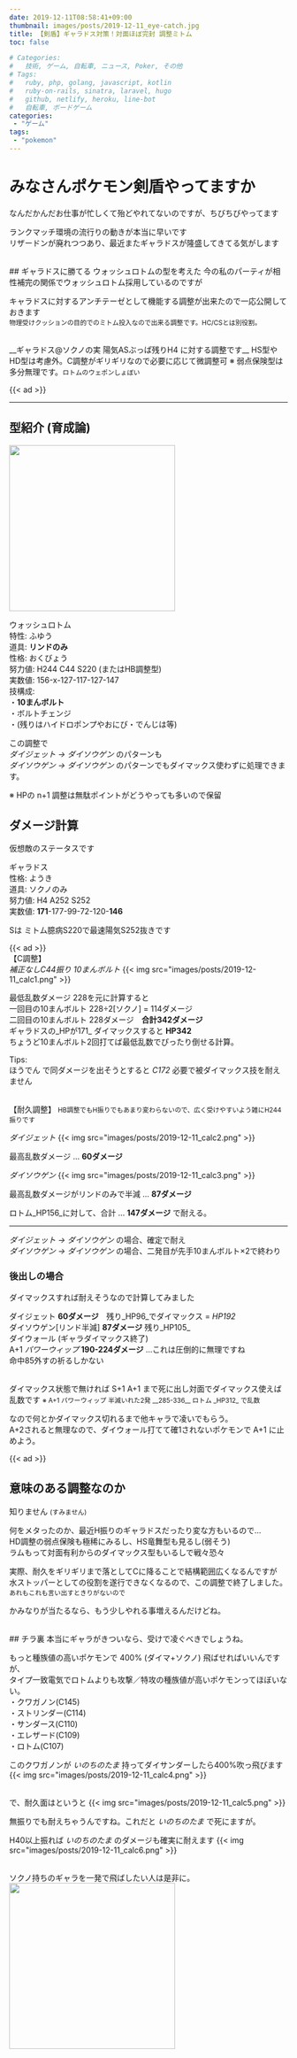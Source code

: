 ```yaml
---
date: 2019-12-11T08:58:41+09:00
thumbnail: images/posts/2019-12-11_eye-catch.jpg
title: 【剣盾】ギャラドス対策！対面ほぼ完封 調整ミトム
toc: false

# Categories:
#   技術, ゲーム, 自転車, ニュース, Poker, その他
# Tags:
#   ruby, php, golang, javascript, kotlin
#   ruby-on-rails, sinatra, laravel, hugo
#   github, netlify, heroku, line-bot
#   自転車, ボードゲーム
categories:
 - "ゲーム"
tags:
 - "pokemon"
---
```


# みなさんポケモン剣盾やってますか
なんだかんだお仕事が忙しくて殆どやれてないのですが、ちびちびやってます

ランクマッチ環境の流行りの動きが本当に早いです  
リザードンが廃れつつあり、最近またギャラドスが隆盛してきてる気がします

<br>
## ギャラドスに勝てる ウォッシュロトムの型を考えた
今の私のパーティが相性補完の関係でウォッシュロトム採用しているのですが  

キャラドスに対するアンチテーゼとして機能する調整が出来たので一応公開しておきます  
<small>物理受けクッションの目的でのミトム投入なので出来る調整です。HC/CSとは別役割。</small>  

<br>
__ギャラドス@ソクノの実 陽気ASぶっぱ残りH4 に対する調整です__  
HS型やHD型は考慮外。C調整がギリギリなので必要に応じて微調整可  
※ 弱点保険型は多分無理です。<small>ロトムのウェポンしょぼい</small>

{{< ad >}}
<br>
* * *

## 型紹介 (育成論)

<img src="images/posts/2019-12-11_mitomu.png" width="300" >

ウォッシュロトム  
特性: ふゆう  
道具: __リンドのみ__  
性格: おくびょう  
努力値: H244 C44 S220 (またはHB調整型)  
実数値: 156-x-127-117-127-147  
技構成:  
・__10まんボルト__  
・ボルトチェンジ  
・(残りはハイドロポンプやおにび・でんじは等)

この調整で  
_ダイジェット → ダイソウゲン_ のパターンも  
_ダイソウゲン → ダイソウゲン_ のパターンでもダイマックス使わずに処理できます。

※ HPの n+1 調整は無駄ポイントがどうやっても多いので保留


## ダメージ計算
仮想敵のステータスです

ギャラドス  
性格: ようき  
道具: ソクノのみ  
努力値: H4 A252 S252  
実数値: __171__-177-99-72-120-__146__

Sは ミトム臆病S220で最速陽気S252抜きです

{{< ad >}}
<br>
【C調整】  
_補正なしC44振り 10まんボルト_
{{< img src="images/posts/2019-12-11_calc1.png" >}}

最低乱数ダメージ 228を元に計算すると  
一回目の10まんボルト 228÷2[ソクノ] = 114ダメージ  
二回目の10まんボルト 228ダメージ　__合計342ダメージ__  
ギャラドスの_HPが171_ ダイマックスすると __HP342__  
ちょうど10まんボルト2回打てば最低乱数でぴったり倒せる計算。

Tips:  
ほうでん で同ダメージを出そうとすると _C172_ 必要で被ダイマックス技を耐えません

<br>
【耐久調整】  
<small>HB調整でもH振りでもあまり変わらないので、広く受けやすいよう雑にH244振りです</small>  

_ダイジェット_
{{< img src="images/posts/2019-12-11_calc2.png" >}}

最高乱数ダメージ ... __60ダメージ__  

_ダイソウゲン_
{{< img src="images/posts/2019-12-11_calc3.png" >}}

最高乱数ダメージがリンドのみで半減 ... __87ダメージ__

ロトム_HP156_に対して、合計 ... __147ダメージ__ で耐える。

* * *
_ダイジェット → ダイソウゲン_ の場合、確定で耐え  
_ダイソウゲン → ダイソウゲン_ の場合、二発目が先手10まんボルト×2で終わり  

### 後出しの場合
ダイマックスすれば耐えそうなので計算してみました

ダイジェット __60ダメージ__　残り_HP96_でダイマックス = _HP192_  
ダイソウゲン[リンド半減] __87ダメージ__ 残り_HP105_  
ダイウォール (ギャラダイマックス終了)  
A+1 _パワーウィップ_ __190-224ダメージ__ ...これは圧倒的に無理ですね  
命中85外すの祈るしかない

<br>
ダイマックス状態で無ければ S+1 A+1 まで死に出し対面でダイマックス使えば乱数です  
<small>※ A+1 パワーウィップ 半減いれた2発 __285-336__ ロトム _HP312_ で乱数</small>

なので何とかダイマックス切れるまで他キャラで凌いでもらう。  
A+2されると無理なので、ダイウォール打てて確1されないポケモンで A+1 に止めよう。  

{{< ad >}}

## 意味のある調整なのか

知りません <small>(すみません)</small>

何をメタったのか、最近H振りのギャラドスだったり変な方もいるので…  
HD調整の弱点保険も極稀にみるし、HS竜舞型も見るし(弱そう)  
ラムもって対面有利からのダイマックス型もいるしで戦々恐々  

実際、耐久をギリギリまで落としてCに降ることで結構範囲広くなるんですが  
水ストッパーとしての役割を遂行できなくなるので、この調整で終了しました。  
<small>あれもこれも言い出すときりがないので</small>

かみなりが当たるなら、もう少しやれる事増えるんだけどね。  

<br>
## チラ裏
本当にギャラがきついなら、受けで凌ぐべきでしょうね。

もっと種族値の高いポケモンで 400% (ダイマ+ソクノ) 飛ばせればいいんですが、  
タイプ一致電気でロトムよりも攻撃／特攻の種族値が高いポケモンってほぼいない。  
・クワガノン(C145)  
・ストリンダー(C114)  
・サンダース(C110)  
・エレザード(C109)  
・ロトム(C107)

このクワガノンが _いのちのたま_ 持ってダイサンダーしたら400%吹っ飛びます
{{< img src="images/posts/2019-12-11_calc4.png" >}}

<br>
で、耐久面はというと  
{{< img src="images/posts/2019-12-11_calc5.png" >}}

無振りでも耐えちゃうんですね。これだと _いのちのたま_ で死にますが。

H40以上振れば _いのちのたま_ のダメージも確実に耐えます
{{< img src="images/posts/2019-12-11_calc6.png" >}}

<br>
ソクノ持ちのギャラを一発で飛ばしたい人は是非に。
<img src="images/posts/2019-12-11_kuwakuwa.png" width="300" >

